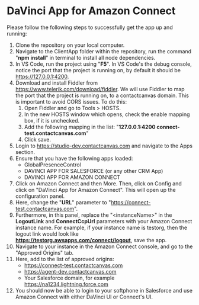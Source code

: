 
# DaVinci App for Amazon Connect
Please follow the following steps to successfully get the app up and running:

 1. Clone the repository on your local computer.
 2. Navigate to the ClientApp folder within the repository, run the command "**npm install**" in terminal to install all node dependencies.
 3. In VS Code, run the project using "**F5**". In VS Code's the debug console, notice the port that the project is running on, by default it should be https://127.0.0.1:4200.
 4.   Download and install Fiddler from https://www.telerik.com/download/fiddler. We will use Fiddler to map the port that the project is running on, to a contactcanvas domain. This is important to avoid CORS issues. To do this:
        1. Open Fiddler and go to Tools > HOSTS.
        2. In the new HOSTS window which opens, check the enable mapping box, if it is unchecked.
        3. Add the following mapping in the list: "**127.0.0.1:4200 connect-test.contactcanvas.com**"
        4. Click save.
5. Login to https://studio-dev.contactcanvas.com and navigate to the Apps section.
6. Ensure that you have the following apps loaded:
    * GlobalPresenceControl
    * DAVINCI APP FOR SALESFORCE (or any other CRM App)
    * DAVINCI APP FOR AMAZON CONNECT 
7. Click on Amazon Connect and then More. Then, click on Config and click on "DaVinci App for Amazon Connect".  This will open up the configuration panel.
8. Here, change the "**URL**" parameter to "https://connect-test.contactcanvas.com". 
9. Furthermore, in this panel, replace the "\<instanceName>" in the **LogoutLink** and **ConnectCcpUrl** parameters with your Amazon Connect instance name. For example, if your instance name is testorg, then the logout link would look like **https://testorg.awsapps.com/connect/logout**, save the app.
10. Navigate to your instance in the  Amazon Connect console, and go to the "Approved Origins" tab.
11. Here, add to the list of approved origins:   
    * https://connect-test.contactcanvas.com
    * https://agent-dev.contactcanvas.com
    * Your Salesforce domain, for example https://na1234.lightning.force.com
12. You should now be able to login to your softphone in Salesforce and use Amazon Connect with either DaVinci UI or Connect's UI.

